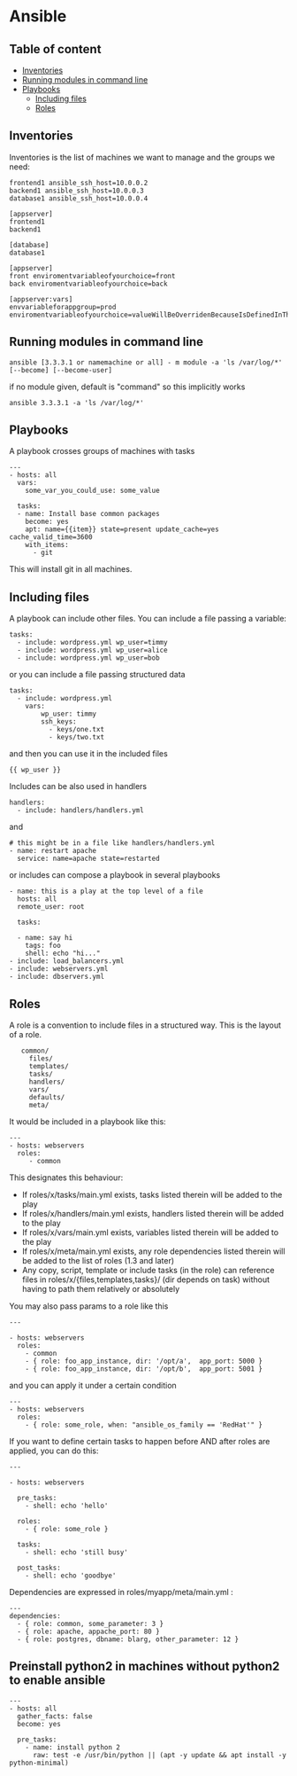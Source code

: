 Ansible
===============

## Table of content

- [Inventories](#Inventories)
- [Running modules in command line](#running-modules-in-command-line)
- [Playbooks](#Playbooks)
    - [Including files](#including-files)
    - [Roles](#roles)

## Inventories 

Inventories is the list of machines we want to manage and the groups we need:

```
frontend1 ansible_ssh_host=10.0.0.2
backend1 ansible_ssh_host=10.0.0.3
database1 ansible_ssh_host=10.0.0.4

[appserver]
frontend1
backend1

[database]
database1

[appserver]
front enviromentvariableofyourchoice=front
back enviromentvariableofyourchoice=back

[appserver:vars]
envvariableforappgroup=prod
enviromentvariableofyourchoice=valueWillBeOverridenBecauseIsDefinedInTheSameHost
```

## Running modules in command line

```
ansible [3.3.3.1 or namemachine or all] - m module -a 'ls /var/log/*' [--become] [--become-user]
```

if no module given, default is "command" so this implicitly works

```
ansible 3.3.3.1 -a 'ls /var/log/*'
```


## Playbooks

A playbook crosses groups of machines with tasks

```
---
- hosts: all
  vars:
    some_var_you_could_use: some_value

  tasks:
  - name: Install base common packages
    become: yes
    apt: name={{item}} state=present update_cache=yes cache_valid_time=3600
    with_items:
      - git

```

This will install git in all machines.

## Including files 

A playbook can include other files. You can include a file passing a variable:


```
tasks:
  - include: wordpress.yml wp_user=timmy
  - include: wordpress.yml wp_user=alice
  - include: wordpress.yml wp_user=bob
```

or you can include a file passing structured data

```
tasks:
  - include: wordpress.yml
    vars:
        wp_user: timmy
        ssh_keys:
          - keys/one.txt
          - keys/two.txt
```

and then you can use it in the included files

```
{{ wp_user }}
```

Includes can be also used in handlers

```
handlers:
  - include: handlers/handlers.yml
```

and

```
# this might be in a file like handlers/handlers.yml
- name: restart apache
  service: name=apache state=restarted

```

or includes can compose a playbook in several playbooks

```
- name: this is a play at the top level of a file
  hosts: all
  remote_user: root

  tasks:

  - name: say hi
    tags: foo
    shell: echo "hi..."
- include: load_balancers.yml
- include: webservers.yml
- include: dbservers.yml
```

## Roles

A role is a convention to include files in a structured way. This is the layout of a role.

```
   common/
     files/
     templates/
     tasks/
     handlers/
     vars/
     defaults/
     meta/
```

It would be included in a playbook like this:

```
---
- hosts: webservers
  roles:
     - common
```

This designates this behaviour:

* If roles/x/tasks/main.yml exists, tasks listed therein will be added to the play
* If roles/x/handlers/main.yml exists, handlers listed therein will be added to the play
* If roles/x/vars/main.yml exists, variables listed therein will be added to the play
* If roles/x/meta/main.yml exists, any role dependencies listed therein will be added to the list of roles (1.3 and later)
* Any copy, script, template or include tasks (in the role) can reference files in roles/x/{files,templates,tasks}/ (dir depends on task) without having to path them relatively or absolutely

You may also pass params to a role like this

```
---

- hosts: webservers
  roles:
    - common
    - { role: foo_app_instance, dir: '/opt/a',  app_port: 5000 }
    - { role: foo_app_instance, dir: '/opt/b',  app_port: 5001 }
```

and you can apply it under a certain condition

```
---
- hosts: webservers
  roles:
    - { role: some_role, when: "ansible_os_family == 'RedHat'" }
```

If you want to define certain tasks to happen before AND after roles are applied, you can do this:


```
---

- hosts: webservers

  pre_tasks:
    - shell: echo 'hello'

  roles:
    - { role: some_role }

  tasks:
    - shell: echo 'still busy'

  post_tasks:
    - shell: echo 'goodbye'
```

Dependencies are expressed in roles/myapp/meta/main.yml :


```
---
dependencies:
  - { role: common, some_parameter: 3 }
  - { role: apache, appache_port: 80 }
  - { role: postgres, dbname: blarg, other_parameter: 12 }
```

## Preinstall python2 in machines without python2 to enable ansible

```
---
- hosts: all
  gather_facts: false
  become: yes

  pre_tasks:
    - name: install python 2
      raw: test -e /usr/bin/python || (apt -y update && apt install -y python-minimal)
```
